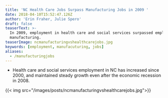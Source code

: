 ```yaml
---
title: 'NC Health Care Jobs Surpass Manufacturing Jobs in 2009 '
date: 2018-04-10T15:52:47.126Z
author: 'Erin Fraher, Julie Spero'
draft: false
teaserText: >-
  In 2009, employment in health care and social services surpassed employment in
  manufacturing.
teaserImage: ncmanufacturingvshealthcarejobs.jpg
keywords: [employment, manufacuturing, jobs]
aliases:
  - /manufacturingjobs
---
```



* Health care and social services employment in NC has increased since 2000, and maintained steady growth even after the economic recession in 2008.

{{< img  src="/images/posts/ncmanufacturingvshealthcarejobs.jpg">}}
